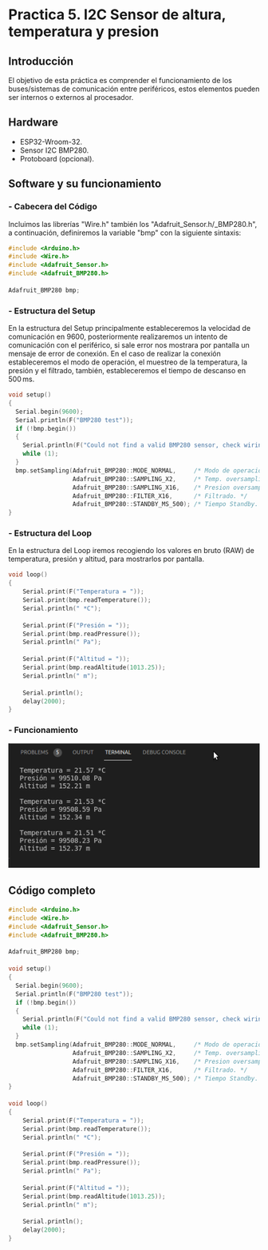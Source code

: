 # Practica 5. I2C Sensor de altura, temperatura y presion
## **Introducción**
El objetivo de esta práctica es comprender el funcionamiento de los buses/sistemas de comunicación entre periféricos, estos elementos pueden ser internos o externos al procesador.
## **Hardware**
* ESP32-Wroom-32.
* Sensor I2C BMP280.
* Protoboard (opcional).
## **Software y su funcionamiento**
### **- Cabecera del Código**
Incluimos las librerías "Wire.h" también los "Adafruit_Sensor.h/_BMP280.h", a continuación, definiremos la variable "bmp" con la siguiente sintaxis:
```cpp
#include <Arduino.h>
#include <Wire.h>
#include <Adafruit_Sensor.h>
#include <Adafruit_BMP280.h>

Adafruit_BMP280 bmp;
```
### **- Estructura del Setup**
En la estructura del Setup principalmente estableceremos la velocidad de comunicación en 9600, posteriormente realizaremos un intento de comunicación con el periférico, si sale error nos mostrara por pantalla un mensaje de error de conexión. En el caso de realizar la conexión estableceremos el modo de operación, el muestreo de la temperatura, la presión y el filtrado, también, estableceremos el tiempo de descanso en 500 ms.
```cpp
void setup() 
{
  Serial.begin(9600);
  Serial.println(F("BMP280 test"));
  if (!bmp.begin()) 
  {
    Serial.println(F("Could not find a valid BMP280 sensor, check wiring!"));
    while (1);
  }
  bmp.setSampling(Adafruit_BMP280::MODE_NORMAL,     /* Modo de operación */
                  Adafruit_BMP280::SAMPLING_X2,     /* Temp. oversampling */
                  Adafruit_BMP280::SAMPLING_X16,    /* Presion oversampling */
                  Adafruit_BMP280::FILTER_X16,      /* Filtrado. */
                  Adafruit_BMP280::STANDBY_MS_500); /* Tiempo Standby. */
}
```
### **- Estructura del Loop**
En la estructura del Loop iremos recogiendo los valores en bruto (RAW) de temperatura, presión y altitud, para mostrarlos por pantalla. 
```cpp
void loop() 
{
    Serial.print(F("Temperatura = "));
    Serial.print(bmp.readTemperature());
    Serial.println(" *C");

    Serial.print(F("Presión = "));
    Serial.print(bmp.readPressure());
    Serial.println(" Pa");

    Serial.print(F("Altitud = "));
    Serial.print(bmp.readAltitude(1013.25));
    Serial.println(" m");

    Serial.println();
    delay(2000);
}
```
### **- Funcionamiento**
![](Practica05_BMP280.png)
## **Código completo**
```cpp
#include <Arduino.h>
#include <Wire.h>
#include <Adafruit_Sensor.h>
#include <Adafruit_BMP280.h>

Adafruit_BMP280 bmp;

void setup() 
{
  Serial.begin(9600);
  Serial.println(F("BMP280 test"));
  if (!bmp.begin()) 
  {
    Serial.println(F("Could not find a valid BMP280 sensor, check wiring!"));
    while (1);
  }
  bmp.setSampling(Adafruit_BMP280::MODE_NORMAL,     /* Modo de operación */
                  Adafruit_BMP280::SAMPLING_X2,     /* Temp. oversampling */
                  Adafruit_BMP280::SAMPLING_X16,    /* Presion oversampling */
                  Adafruit_BMP280::FILTER_X16,      /* Filtrado. */
                  Adafruit_BMP280::STANDBY_MS_500); /* Tiempo Standby. */
}

void loop() 
{
    Serial.print(F("Temperatura = "));
    Serial.print(bmp.readTemperature());
    Serial.println(" *C");

    Serial.print(F("Presión = "));
    Serial.print(bmp.readPressure());
    Serial.println(" Pa");

    Serial.print(F("Altitud = "));
    Serial.print(bmp.readAltitude(1013.25));
    Serial.println(" m");

    Serial.println();
    delay(2000);
}
```